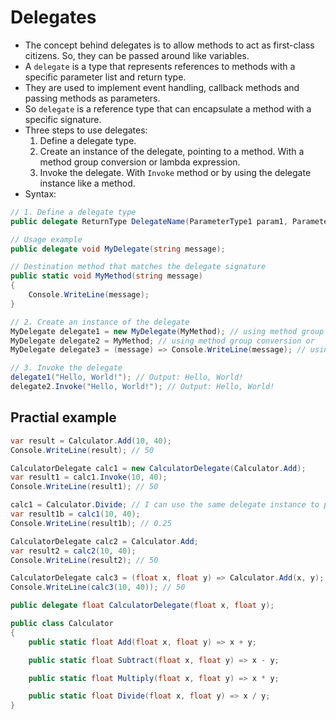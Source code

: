 # Delegates

- The concept behind delegates is to allow methods to act as first-class citizens. So, they can be passed around like variables.
- A `delegate` is a type that represents references to methods with a specific parameter list and return type.
- They are used to implement event handling, callback methods and passing methods as parameters.
- So `delegate` is a reference type that can encapsulate a method with a specific signature.
- Three steps to use delegates:
  1. Define a delegate type.
  2. Create an instance of the delegate, pointing to a method. With a method group conversion or lambda expression.
  3. Invoke the delegate. With `Invoke` method or by using the delegate instance like a method.
- Syntax:

```csharp
// 1. Define a delegate type
public delegate ReturnType DelegateName(ParameterType1 param1, ParameterType2 param2, ...);

// Usage example
public delegate void MyDelegate(string message);

// Destination method that matches the delegate signature
public static void MyMethod(string message)
{
    Console.WriteLine(message);
}

// 2. Create an instance of the delegate
MyDelegate delegate1 = new MyDelegate(MyMethod); // using method group conversion or
MyDelegate delegate2 = MyMethod; // using method group conversion or
MyDelegate delegate3 = (message) => Console.WriteLine(message); // using lambda expression

// 3. Invoke the delegate
delegate1("Hello, World!"); // Output: Hello, World!
delegate2.Invoke("Hello, World!"); // Output: Hello, World!
```

## Practial example

```csharp
var result = Calculator.Add(10, 40);
Console.WriteLine(result); // 50

CalculatorDelegate calc1 = new CalculatorDelegate(Calculator.Add);
var result1 = calc1.Invoke(10, 40);
Console.WriteLine(result1); // 50

calc1 = Calculator.Divide; // I can use the same delegate instance to point to another method
var result1b = calc1(10, 40);
Console.WriteLine(result1b); // 0.25

CalculatorDelegate calc2 = Calculator.Add;
var result2 = calc2(10, 40);
Console.WriteLine(result2); // 50

CalculatorDelegate calc3 = (float x, float y) => Calculator.Add(x, y);
Console.WriteLine(calc3(10, 40)); // 50

public delegate float CalculatorDelegate(float x, float y);

public class Calculator
{
    public static float Add(float x, float y) => x + y;

    public static float Subtract(float x, float y) => x - y;

    public static float Multiply(float x, float y) => x * y;

    public static float Divide(float x, float y) => x / y;
}
```
